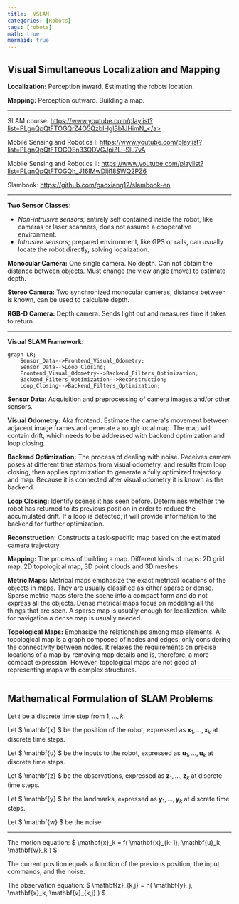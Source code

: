```yaml
---
title:  VSLAM
categories: [Robots]
tags: [robots]
math: true
mermaid: true
---
```


## Visual Simultaneous Localization and Mapping

**Localization:** Perception inward. Estimating the robots location.

**Mapping:** Perception outward. Building a map.

---

SLAM course:
<a href="https://www.youtube.com/playlist?list=PLgnQpQtFTOGQrZ4O5QzbIHgl3b1JHimN_" target="_blank">https://www.youtube.com/playlist?list=PLgnQpQtFTOGQrZ4O5QzbIHgl3b1JHimN_</a>

Mobile Sensing and Robotics I:
<a href="https://www.youtube.com/playlist?list=PLgnQpQtFTOGQEn33QDVGJpiZLi-SlL7vA" target="_blank">https://www.youtube.com/playlist?list=PLgnQpQtFTOGQEn33QDVGJpiZLi-SlL7vA</a>

Mobile Sensing and Robotics II:
<a href="https://www.youtube.com/playlist?list=PLgnQpQtFTOGQh_J16IMwDlji18SWQ2PZ6" target="_blank">https://www.youtube.com/playlist?list=PLgnQpQtFTOGQh_J16IMwDlji18SWQ2PZ6</a>

Slambook:
<a href="https://github.com/gaoxiang12/slambook-en" target="_blank">https://github.com/gaoxiang12/slambook-en</a>

---

**Two Sensor Classes:**
- *Non-intrusive sensors*; entirely self contained inside the robot, like cameras or laser scanners, does not assume a cooperative environment.
- *Intrusive sensors*; prepared environment, like GPS or rails, can usually locate the robot directly, solving localization.

**Monocular Camera:** One single camera. No depth. Can not obtain the distance between objects. Must change the view angle (move) to estimate depth.   

**Stereo Camera:** Two synchronized monocular cameras, distance between is known, can be used to calculate depth.

**RGB-D Camera:** Depth camera. Sends light out and measures time it takes to return.

---

**Visual SLAM Framework:**

```mermaid
graph LR;
    Sensor_Data-->Frontend_Visual_Odometry;
    Sensor_Data-->Loop_Closing;
    Frontend_Visual_Odometry-->Backend_Filters_Optimization;
    Backend_Filters_Optimization-->Reconstruction;
    Loop_Closing-->Backend_Filters_Optimization;
```

**Sensor Data:** Acquisition and preprocessing of camera images and/or other sensors.

**Visual Odometry:** Aka frontend. Estimate the camera's movement between adjacent image frames and generate a rough local map. The map will contain drift, which needs to be addressed with backend optimization and loop closing.

**Backend Optimization:** The process of dealing with noise. Receives camera poses at different time stamps from visual odometry, and results from loop closing, then applies
optimization to generate a fully optimized trajectory and map. Because it is connected after visual odometry it is known as the backend.

**Loop Closing:** Identify scenes it has seen before. Determines whether the robot has returned to its previous position in order to reduce the accumulated drift. If a loop is detected, it will provide information to the backend for further optimization.

**Reconstruction:** Constructs a task-specific map based on the estimated camera trajectory.

**Mapping:** The process of building a map. Different kinds of maps: 2D grid map, 2D topological map, 3D point clouds and 3D meshes.

**Metric Maps:** Metrical maps emphasize the exact metrical locations of the objects in maps. They are usually classified as either sparse or dense. Sparse metric maps store the scene into a compact form and do not express all the objects. Dense metrical maps focus on modeling all the things that are seen. A sparse map is usually enough for localization, while for navigation a dense map is usually needed.

**Topological Maps:** Emphasize the relationships among map elements. A topological map is a graph composed of nodes and edges, only considering the connectivity between nodes. It relaxes the requirements on precise
locations of a map by removing map details and is, therefore, a more compact expression. However, topological maps are not good at representing maps with complex structures.

---

## Mathematical Formulation of SLAM Problems

Let $t$ be a discrete time step from $1,...,k$.

Let $ \mathbf{x} $ be the position of the robot, expressed as $\mathbf{x}_1,...,\mathbf{x}_k$ at discrete time steps.

Let $ \mathbf{u} $ be the inputs to the robot, expressed as $\mathbf{u}_1,...,\mathbf{u}_k$ at discrete time steps.

Let $ \mathbf{z} $ be the observations, expressed as $\mathbf{z}_1,...,\mathbf{z}_k$ at discrete time steps.

Let $ \mathbf{y} $ be the landmarks, expressed as $\mathbf{y}_1,...,\mathbf{y}_k$ at discrete time steps.

Let $ \mathbf{w} $ be the noise

---

The motion equation: $ \mathbf{x}_k = f( \mathbf{x}\_{k-1}, \mathbf{u}_k, \mathbf{w}_k ) $

The current position equals a function of the previous position, the input commands, and the noise.

The observation equation: $ \mathbf{z}_{k,j} = h( \mathbf{y}_j, \mathbf{x}_k, \mathbf{v}\_{k,j} ) $
